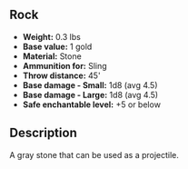 ## Rock

- **Weight:** 0.3 lbs
- **Base value:** 1 gold
- **Material:** Stone
- **Ammunition for:** Sling
- **Throw distance:** 45'
- **Base damage - Small:** 1d8 (avg 4.5)
- **Base damage - Large:** 1d8 (avg 4.5)
- **Safe enchantable level:** +5 or below

## Description
A gray stone that can be used as a projectile.